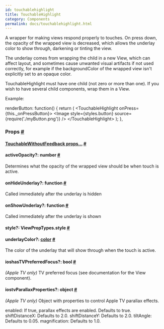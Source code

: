 ```yaml
---
id: touchablehighlight
title: TouchableHighlight
category: Components
permalink: docs/touchablehighlight.html
---
```

<div><div><p>A wrapper for making views respond properly to touches.
On press down, the opacity of the wrapped view is decreased, which allows
the underlay color to show through, darkening or tinting the view.</p><p>The underlay comes from wrapping the child in a new View, which can affect
layout, and sometimes cause unwanted visual artifacts if not used correctly,
for example if the backgroundColor of the wrapped view isn't explicitly set
to an opaque color.</p><p>TouchableHighlight must have one child (not zero or more than one).
If you wish to have several child components, wrap them in a View.</p><p>Example:</p><div class="prism language-javascript">renderButton<span class="token punctuation">:</span> <span class="token keyword">function</span><span class="token punctuation">(</span><span class="token punctuation">)</span> <span class="token punctuation">{</span>
  <span class="token keyword">return</span> <span class="token punctuation">(</span>
    <span class="token operator">&lt;</span>TouchableHighlight onPress<span class="token operator">=</span><span class="token punctuation">{</span><span class="token keyword">this</span><span class="token punctuation">.</span>_onPressButton<span class="token punctuation">}</span><span class="token operator">&gt;</span>
      <span class="token operator">&lt;</span>Image
        style<span class="token operator">=</span><span class="token punctuation">{</span>styles<span class="token punctuation">.</span>button<span class="token punctuation">}</span>
        source<span class="token operator">=</span><span class="token punctuation">{</span><span class="token function">require</span><span class="token punctuation">(</span><span class="token string">'./myButton.png'</span><span class="token punctuation">)</span><span class="token punctuation">}</span>
      <span class="token operator">/</span><span class="token operator">&gt;</span>
    <span class="token operator">&lt;</span><span class="token operator">/</span>TouchableHighlight<span class="token operator">&gt;</span>
  <span class="token punctuation">)</span><span class="token punctuation">;</span>
<span class="token punctuation">}</span><span class="token punctuation">,</span></div></div><h3><a class="anchor" name="props"></a>Props <a class="hash-link" href="docs/touchablehighlight.html#props">#</a></h3><div class="props"><div class="prop"><h4 class="propTitle"><a class="anchor" name="touchablewithoutfeedback"></a><a href="docs/touchablewithoutfeedback.html#props">TouchableWithoutFeedback props...</a> <a class="hash-link" href="docs/touchablehighlight.html#touchablewithoutfeedback">#</a></h4></div><div class="prop"><h4 class="propTitle"><a class="anchor" name="activeopacity"></a>activeOpacity?: <span class="propType">number</span> <a class="hash-link" href="docs/touchablehighlight.html#activeopacity">#</a></h4><div><p>Determines what the opacity of the wrapped view should be when touch is
active.</p></div></div><div class="prop"><h4 class="propTitle"><a class="anchor" name="onhideunderlay"></a>onHideUnderlay?: <span class="propType">function</span> <a class="hash-link" href="docs/touchablehighlight.html#onhideunderlay">#</a></h4><div><p>Called immediately after the underlay is hidden</p></div></div><div class="prop"><h4 class="propTitle"><a class="anchor" name="onshowunderlay"></a>onShowUnderlay?: <span class="propType">function</span> <a class="hash-link" href="docs/touchablehighlight.html#onshowunderlay">#</a></h4><div><p>Called immediately after the underlay is shown</p></div></div><div class="prop"><h4 class="propTitle"><a class="anchor" name="style"></a>style?: <span class="propType">ViewPropTypes.style</span> <a class="hash-link" href="docs/touchablehighlight.html#style">#</a></h4></div><div class="prop"><h4 class="propTitle"><a class="anchor" name="underlaycolor"></a>underlayColor?: <span class="propType"><a href="docs/colors.html">color</a></span> <a class="hash-link" href="docs/touchablehighlight.html#underlaycolor">#</a></h4><div><p>The color of the underlay that will show through when the touch is
active.</p></div></div><div class="prop"><h4 class="propTitle"><a class="anchor" name="hastvpreferredfocus"></a><span class="platform">ios</span>hasTVPreferredFocus?: <span class="propType">bool</span> <a class="hash-link" href="docs/touchablehighlight.html#hastvpreferredfocus">#</a></h4><div><p><em>(Apple TV only)</em> TV preferred focus (see documentation for the View component).</p></div></div><div class="prop"><h4 class="propTitle"><a class="anchor" name="tvparallaxproperties"></a><span class="platform">ios</span>tvParallaxProperties?: <span class="propType">object</span> <a class="hash-link" href="docs/touchablehighlight.html#tvparallaxproperties">#</a></h4><div><p><em>(Apple TV only)</em> Object with properties to control Apple TV parallax effects.</p><p>enabled: If true, parallax effects are enabled.  Defaults to true.
shiftDistanceX: Defaults to 2.0.
shiftDistanceY: Defaults to 2.0.
tiltAngle: Defaults to 0.05.
magnification: Defaults to 1.0.</p></div></div></div></div>